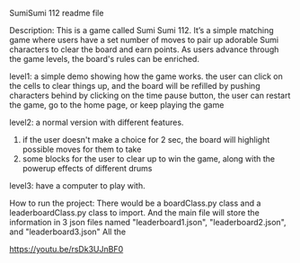 SumiSumi 112 readme file

Description:
This is a game called Sumi Sumi 112. It’s a simple matching game where users have a set number of moves to pair up adorable Sumi characters to clear the board and earn points. As users advance through the game levels, the board's rules can be enriched.

level1: 
a simple demo showing how the game works. the user can click on the cells to clear things up, and the board will be refilled by pushing characters behind
by clicking on the time pause button, the user can restart the game, go to the home page, or keep playing the game

level2: 
a normal version with different features. 
1. if the user doesn't make a choice for 2 sec, the board will highlight possible moves for them to take
2. some blocks for the user to clear up to win the game, along with the powerup effects of different drums

level3:
have a computer to play with.

How to run the project:
There would be a boardClass.py class and a leaderboardClass.py class to import.
And the main file will store the information in 3 json files named "leaderboard1.json", "leaderboard2.json", and "leaderboard3.json"
All the 

https://youtu.be/rsDk3UJnBF0
